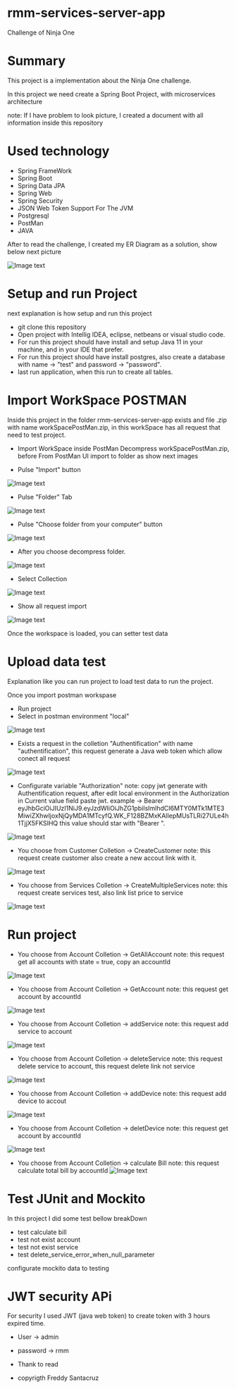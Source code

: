 # rmm-services-server-app
Challenge of Ninja One

# Summary

This project is a implementation about the Ninja One challenge.

In this project we need create a Spring Boot Project, with microservices architecture 

note: If I have problem to look picture, I created a document with all information inside this repository 

# Used technology

* Spring FrameWork 
* Spring Boot
* Spring Data JPA
* Spring Web 
* Spring Security
* JSON Web Token Support For The JVM
* Postgresql  
* PostMan
* JAVA

After to read the challenge, I created my ER Diagram as a solution, show below next picture

![Image text](https://github.com/santacruzfreddy/rmm-services-server-app/blob/master/images/diagramRmm.png)

# Setup and run Project
next explanation is how setup and run this project
* git clone this repository
* Open project with Intellig IDEA, eclipse, netbeans or visual studio code.
* For run this project should have install and setup Java 11 in your machine, and in your IDE that prefer.
* For run this project should have install postgres, also create a database with name -> "test" and password -> "password".
* last run application, when this run to create all tables.

# Import WorkSpace POSTMAN
Inside this project in the folder rmm-services-server-app exists and file .zip with name workSpacePostMan.zip, in this workSpace 
has all request that need to test project.

* Import WorkSpace inside PostMan
Decompress workSpacePostMan.zip, before From PostMan UI import to folder as show next images

* Pulse "Import" button

![Image text](https://github.com/santacruzfreddy/rmm-services-server-app/blob/master/images/pulseImport.png)

* Pulse "Folder" Tab

![Image text](https://github.com/santacruzfreddy/rmm-services-server-app/blob/master/images/pulseTabFolder.png)

* Pulse "Choose folder from your computer" button

![Image text](https://github.com/santacruzfreddy/rmm-services-server-app/blob/master/images/pulseChoose.png)

* After you choose decompress folder.

![Image text](https://github.com/santacruzfreddy/rmm-services-server-app/blob/master/images/selectFolder.png)

* Select Collection

![Image text](https://github.com/santacruzfreddy/rmm-services-server-app/blob/master/images/selectCollections.png)

* Show all request import

![Image text](https://github.com/santacruzfreddy/rmm-services-server-app/blob/master/images/importColletion.png)

Once the workspace is loaded, you can setter test data

# Upload data test

Explanation like you can run project to load test data  to run the project.

Once you import postman workspase
* Run project 
* Select in postman environment "local"

![Image text](https://github.com/santacruzfreddy/rmm-services-server-app/blob/master/images/selectEnvironment.png)

* Exists a request in the colletion "Authentification" with name "authentification", this request generate a Java web token which allow conect all request 

![Image text](https://github.com/santacruzfreddy/rmm-services-server-app/blob/master/images/requestAuth.png)

* Configurate variable "Authorization"
 note: copy jwt generate with Authentification request, after edit local environment in the Authorization in Current value field paste jwt.
  example -> Bearer eyJhbGciOiJIUzI1NiJ9.eyJzdWIiOiJhZG1pbiIsImlhdCI6MTY0MTk1MTE3MiwiZXhwIjoxNjQyMDA1MTcyfQ.WK_F128BZMxKAlIepMUsTLRi27ULe4h1TjjX5FKSIHQ
  this value should star with "Bearer ".
  
 ![Image text](https://github.com/santacruzfreddy/rmm-services-server-app/blob/master/images/configurationEnvironment.png)
 
 * You choose from Customer Colletion -> CreateCustomer 
 note: this request create customer also create a new accout link with it.
 
 ![Image text](https://github.com/santacruzfreddy/rmm-services-server-app/blob/master/images/createCustomer.png)
 
 * You choose from Services Colletion -> CreateMultipleServices
 note: this request create services test, also link list price to service
 
 ![Image text](https://github.com/santacruzfreddy/rmm-services-server-app/blob/master/images/pulseImport.png)
 
 
 # Run project
 
 * You choose from Account Colletion -> GetAllAccount
 note: this request get all accounts with state = true, copy an accountId 
 
 ![Image text](https://github.com/santacruzfreddy/rmm-services-server-app/blob/master/images/getAllAccount.png)
 
 * You choose from Account Colletion -> GetAccount
 note: this request get account by accountId 
 
 ![Image text](https://github.com/santacruzfreddy/rmm-services-server-app/blob/master/images/getAllAccount.png)
 
 * You choose from Account Colletion -> addService
 note: this request add service to account
 
 ![Image text](https://github.com/santacruzfreddy/rmm-services-server-app/blob/master/images/getAllAccount.png)
 
 * You choose from Account Colletion -> deleteService
 note: this request delete service to account, this request delete link not service
 
 ![Image text](https://github.com/santacruzfreddy/rmm-services-server-app/blob/master/images/getAllAccount.png)
 
 * You choose from Account Colletion -> addDevice
 note: this request add device to accout
 
 ![Image text](https://github.com/santacruzfreddy/rmm-services-server-app/blob/master/images/getAllAccount.png)
 
 * You choose from Account Colletion -> deletDevice
 note: this request get account by accountId 
 
 ![Image text](https://github.com/santacruzfreddy/rmm-services-server-app/blob/master/images/getAllAccount.png)
 
 
 * You choose from Account Colletion -> calculate Bill
 note: this request calculate total bill by accountId
 ![Image text](https://github.com/santacruzfreddy/rmm-services-server-app/blob/master/images/getAllAccount.png)
 
 # Test JUnit and Mockito
 
 In this project I did some test bellow breakDown
 
 * test calculate bill
 * test not exist account
 * test not exist service
 * test delete_service_error_when_null_parameter

configurate mockito data to testing

# JWT security APi

For security  I used JWT (java web token) to create token with 3 hours expired time.

* User -> admin 
* password -> rmm

* Thank to read 

* copyrigth Freddy Santacruz
 
 
 
 
 
 
 
 


 

  
  
